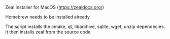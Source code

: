 Zeal Installer for MacOS (https://zealdocs.org/)

Homebrew needs to be installed already

The script installs the cmake, qt, libarchive, sqlite, wget, unzip dependecies.
It then installs zeal from the source code

